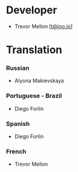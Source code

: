 # Developer
* Trevor Mellon [t@jno.io]

# Translation
### Russian
* Alyona Makievskaya
### Portuguese - Brazil
* Diego Forlin
### Spanish
* Diego Forlin
### French
* Trevor Mellon